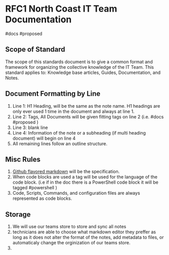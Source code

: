 # RFC1 North Coast IT Team Documentation
#docs #proposed

## Scope of Standard
The scope of this standards document is to give a common format and framework for organizing the collective knowledge of the IT Team. This standard applies to: Knowledge base articles, Guides, Documentation, and Notes. 

## Document Formatting by Line
1. Line 1: H1 Heading, will be the same as the note name. H1 headings are only ever used 1 time in the document and always at line 1.
2. Line 2: Tags, All Documents will be given fitting tags on line 2 (i.e. #docs #proposed )
3. Line 3: blank line
4. Line 4: Information of the note or a subheading (if multi heading document) will begin on line 4
5. All remaining lines follow an outline structure.

## Misc Rules
1. [Github flavored markdown](https://github.github.com/gfm/) will be the specification. 
2. When code blocks are used a tag will be used for the language of the code block. (i.e if in the doc there is a PowerShell code block it will be tagged #powershell )
3. Code, Scripts, Commands, and configuration files are always represented as code blocks.

## Storage
1. We will use our teams store to store and sync all notes 
2. technicians are able to choose what markdown editor they preffer as long as it does not alter the format of the notes, add metadata to files, or automaticaly change the orginization of our teams store.
3. 